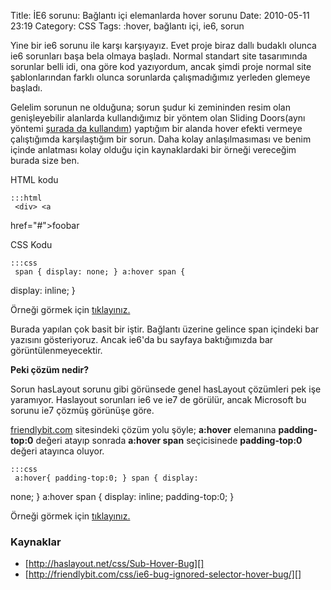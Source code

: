 Title: İE6 sorunu: Bağlantı içi elemanlarda hover sorunu
Date: 2010-05-11 23:19
Category: CSS
Tags: :hover, bağlantı içi, ie6, sorun

Yine bir ie6 sorunu ile karşı karşıyayız. Evet proje biraz dallı budaklı
olunca ie6 sorunları başa bela olmaya başladı. Normal standart site
tasarımında sorunlar belli idi, ona göre kod yazıyordum, ancak şimdi
proje normal site şablonlarından farklı olunca sorunlarda çalışmadığımız
yerleden glemeye başladı.

Gelelim sorunun ne olduğuna; sorun şudur ki zemininden resim olan
genişleyebilir alanlarda kullandığımız bir yöntem olan Sliding
Doors(aynı yöntemi [şurada da kullandım][]) yaptığım bir alanda hover
efekti vermeye çalıştığımda karşılaştığım bir sorun. Daha kolay
anlaşılmasıması ve benim içinde anlatması kolay olduğu için
kaynaklardaki bir örneği vereceğim burada size ben.

HTML kodu

	:::html
	 <div> <a
href="#">foo<span>bar</span></a> </div> 

CSS Kodu

	:::css
	 span { display: none; } a:hover span {
display: inline; } 

Örneği görmek için [tıklayınız.][]

Burada yapılan çok basit bir iştir. Bağlantı üzerine gelince span
içindeki bar yazısını gösteriyoruz. Ancak ie6'da bu sayfaya baktığımızda
bar görüntülenmeyecektir. 

**Peki çözüm nedir?**

Sorun hasLayout sorunu gibi görünsede genel hasLayout çözümleri pek işe
yaramıyor. Haslayout sorunları ie6 ve ie7 de görülür, ancak Microsoft bu
sorunu ie7 çözmüş görünüşe göre.

[friendlybit.com][] sitesindeki çözüm yolu şöyle; **a:hover** elemanına
**padding-top:0** değeri atayıp sonrada **a:hover span** seçicisinede
**padding-top:0** değeri atayınca oluyor.

	:::css
	 a:hover{ padding-top:0; } span { display:
none; } a:hover span { display: inline; padding-top:0; } 

Örneği görmek için [tıklayınız.][1]

### Kaynaklar

-   [http://haslayout.net/css/Sub-Hover-Bug][]
-   [http://friendlybit.com/css/ie6-bug-ignored-selector-hover-bug/][]

</p>

  [şurada da kullandım]: http://www.fatihhayrioglu.com/css-ile-sekmelitab-menu-yapimi/
    "şurada da kullandım"
  [tıklayınız.]: http://fatihhayrioglu.com/static/dokumanlar/sub_hover/ie_sub_hover.html
  [friendlybit.com]: http://friendlybit.com "friendlybit.com"
  [1]: http://fatihhayrioglu.com/static/dokumanlar/sub_hover/ie_sub_hover_coz.html
  [http://haslayout.net/css/Sub-Hover-Bug]: http://haslayout.net/css/Sub-Hover-Bug
    "http://haslayout.net/css/Sub-Hover-Bug"
  [http://friendlybit.com/css/ie6-bug-ignored-selector-hover-bug/]: http://friendlybit.com/css/ie6-bug-ignored-selector-hover-bug/
    "http://friendlybit.com/css/ie6-bug-ignored-selector-hover-bug/"
